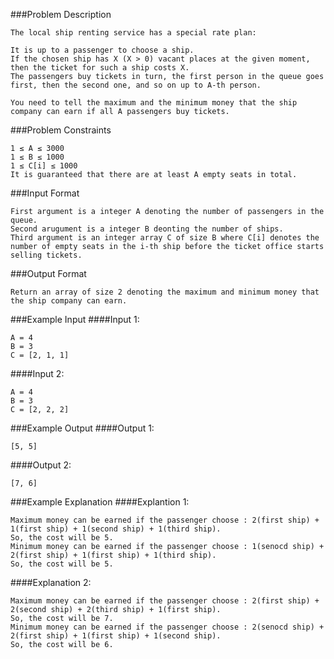 ###Problem Description
```
The local ship renting service has a special rate plan:

It is up to a passenger to choose a ship.
If the chosen ship has X (X > 0) vacant places at the given moment, then the ticket for such a ship costs X.
The passengers buy tickets in turn, the first person in the queue goes first, then the second one, and so on up to A-th person.

You need to tell the maximum and the minimum money that the ship company can earn if all A passengers buy tickets.
```


###Problem Constraints
```
1 ≤ A ≤ 3000
1 ≤ B ≤ 1000
1 ≤ C[i] ≤ 1000
It is guaranteed that there are at least A empty seats in total.
```


###Input Format
```
First argument is a integer A denoting the number of passengers in the queue.
Second arugument is a integer B deonting the number of ships.
Third argument is an integer array C of size B where C[i] denotes the number of empty seats in the i-th ship before the ticket office starts selling tickets.
```


###Output Format
```
Return an array of size 2 denoting the maximum and minimum money that the ship company can earn.
```


###Example Input
####Input 1:

```
A = 4
B = 3
C = [2, 1, 1]
```
####Input 2:

```
A = 4
B = 3
C = [2, 2, 2]
```

###Example Output
####Output 1:

```
[5, 5]
```
####Output 2:

```
[7, 6]
```


###Example Explanation
####Explantion 1:

```
Maximum money can be earned if the passenger choose : 2(first ship) + 1(first ship) + 1(second ship) + 1(third ship).
So, the cost will be 5.
Minimum money can be earned if the passenger choose : 1(senocd ship) + 2(first ship) + 1(first ship) + 1(third ship).
So, the cost will be 5.
```
####Explanation 2:

```
Maximum money can be earned if the passenger choose : 2(first ship) + 2(second ship) + 2(third ship) + 1(first ship).
So, the cost will be 7.
Minimum money can be earned if the passenger choose : 2(senocd ship) + 2(first ship) + 1(first ship) + 1(second ship).
So, the cost will be 6.
```
